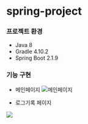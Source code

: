 # spring-project

### 프로젝트 환경
* Java 8
* Gradle 4.10.2
* Spring Boot 2.1.9

### 기능 구현
* 메인페이지
![메인페이지](https://media.vlpt.us/images/ednadev/post/b3d4d54b-f008-4fad-b9d1-572d6ff398ed/Cap%202020-09-23%2016-17-23-270.jpg)

* 로그기록 페이지
<img src='https://media.vlpt.us/images/ednadev/post/6ab07704-1669-46ca-ba40-caf32ba97436/Cap%202020-09-23%2016-17-49-534.png'>
